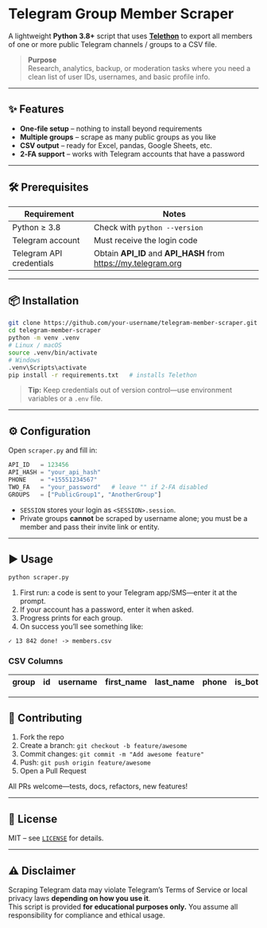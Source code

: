 # Telegram Group Member Scraper

A lightweight **Python 3.8+** script that uses **[Telethon](https://github.com/LonamiWebs/Telethon)** to export all members of one or more public Telegram channels / groups to a CSV file.

> **Purpose**  
> Research, analytics, backup, or moderation tasks where you need a clean list of user IDs, usernames, and basic profile info.

---

## ✨ Features
- **One‑file setup** – nothing to install beyond requirements  
- **Multiple groups** – scrape as many public groups as you like  
- **CSV output** – ready for Excel, pandas, Google Sheets, etc.  
- **2‑FA support** – works with Telegram accounts that have a password  

---

## 🛠 Prerequisites

| Requirement | Notes |
|-------------|-------|
| Python ≥ 3.8 | Check with `python --version` |
| Telegram account | Must receive the login code |
| Telegram API credentials | Obtain **API_ID** and **API_HASH** from <https://my.telegram.org> |

---

## 📦 Installation

```bash
git clone https://github.com/your-username/telegram-member-scraper.git
cd telegram-member-scraper
python -m venv .venv
# Linux / macOS
source .venv/bin/activate
# Windows
.venv\Scripts\activate
pip install -r requirements.txt   # installs Telethon
```

> **Tip:** Keep credentials out of version control—use environment variables or a `.env` file.

---

## ⚙️ Configuration

Open `scraper.py` and fill in:

```python
API_ID   = 123456
API_HASH = "your_api_hash"
PHONE    = "+15551234567"
TWO_FA   = "your_password"   # leave "" if 2‑FA disabled
GROUPS   = ["PublicGroup1", "AnotherGroup"]
```

- `SESSION` stores your login as `<SESSION>.session`.  
- Private groups **cannot** be scraped by username alone; you must be a member and pass their invite link or entity.

---

## ▶️ Usage

```bash
python scraper.py
```

1. First run: a code is sent to your Telegram app/SMS—enter it at the prompt.  
2. If your account has a password, enter it when asked.  
3. Progress prints for each group.  
4. On success you’ll see something like:

```
✓ 13 842 done! -> members.csv
```

### CSV Columns

| group | id | username | first_name | last_name | phone | is_bot | is_verified |
|-------|----|----------|------------|-----------|-------|--------|-------------|

---

## 🤝 Contributing

1. Fork the repo  
2. Create a branch: `git checkout -b feature/awesome`  
3. Commit changes: `git commit -m "Add awesome feature"`  
4. Push: `git push origin feature/awesome`  
5. Open a Pull Request

All PRs welcome—tests, docs, refactors, new features!

---

## 📜 License

MIT – see [`LICENSE`](LICENSE) for details.

---

## ⚠️ Disclaimer

Scraping Telegram data may violate Telegram’s Terms of Service or local privacy laws **depending on how you use it**.  
This script is provided **for educational purposes only.** You assume all responsibility for compliance and ethical usage.
